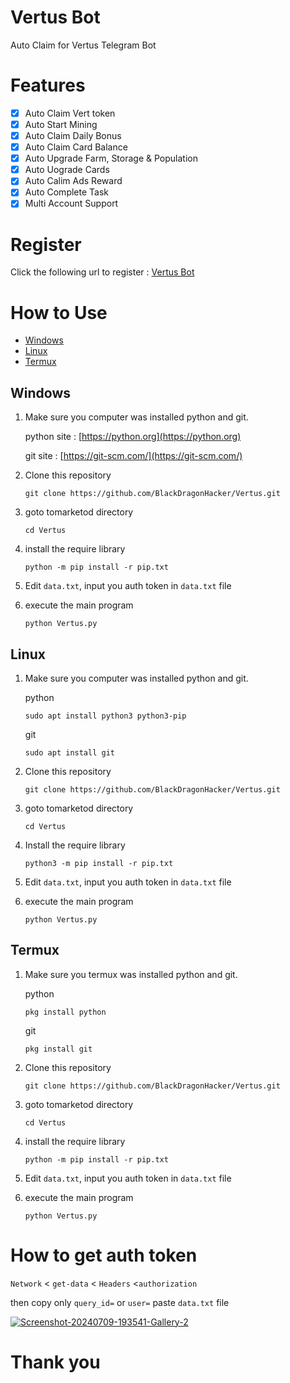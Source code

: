 # Vertus Bot

Auto Claim for Vertus Telegram Bot


# Features

- [x] Auto Claim Vert token
- [x] Auto Start Mining
- [x] Auto Claim Daily Bonus
- [x] Auto Claim Card Balance
- [x] Auto Upgrade Farm, Storage & Population
- [x] Auto Uograde Cards
- [x] Auto Calim Ads Reward
- [x] Auto Complete Task
- [x] Multi Account Support

# Register

Click the following url to register : [Vertus Bot](https://t.me/vertus_app_bot/app?startapp=5496274031)

# How to Use
- [Windows](#windows)
- [Linux](#linux)
- [Termux](#termux)
## Windows 

1. Make sure you computer was installed python and git.
   
   python site : [https://python.org](https://python.org)
   
   git site : [https://git-scm.com/](https://git-scm.com/)

2. Clone this repository
   ```shell
   git clone https://github.com/BlackDragonHacker/Vertus.git
   ```

3. goto tomarketod directory
   ```
   cd Vertus
   ```

4. install the require library
   ```
   python -m pip install -r pip.txt
   ```

5. Edit `data.txt`, input you auth token in `data.txt` file

6. execute the main program 
   ```
   python Vertus.py
   ```

## Linux

1. Make sure you computer was installed python and git.
   
   python
   ```shell
   sudo apt install python3 python3-pip
   ```
   git
   ```shell
   sudo apt install git
   ```

2. Clone this repository
   
   ```shell
   git clone https://github.com/BlackDragonHacker/Vertus.git
   ```

3. goto tomarketod directory

   ```shell
   cd Vertus
   ```

4. Install the require library
   
   ```
   python3 -m pip install -r pip.txt
   ```

5. Edit `data.txt`, input you auth token in `data.txt` file

6. execute the main program 
   ```
   python Vertus.py
   ```

## Termux

1. Make sure you termux was installed python and git.
   
   python
   ```
   pkg install python
   ```

   git
   ```
   pkg install git
   ```

2. Clone this repository
   ```shell
   git clone https://github.com/BlackDragonHacker/Vertus.git
   ```

3. goto tomarketod directory
   ```
   cd Vertus
   ```

4. install the require library
   ```
   python -m pip install -r pip.txt
   ```

5. Edit `data.txt`, input you auth token in `data.txt` file

6. execute the main program 
   ```
   python Vertus.py
   ```


# How to get auth token

`Network` < `get-data` < `Headers` <`authorization`

then copy only `query_id=` or `user=` paste `data.txt` file

<a href="https://ibb.co/VMhPWv2"><img src="https://i.ibb.co/c2p7cND/Screenshot-20240709-193541-Gallery-2.jpg" alt="Screenshot-20240709-193541-Gallery-2" border="0"></a>
# Thank you
